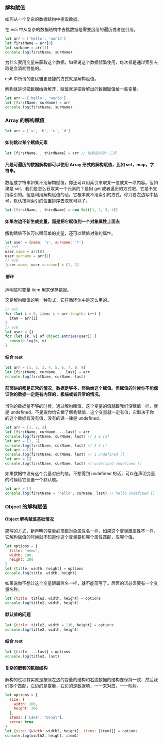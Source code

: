 ### 解构赋值

如何从一个复杂的数据结构中提取数据。

在 es5 中从复杂的数据结构中去挑数据是需要层层的遍历或者是引用。

```js
let arr = ['hello', 'world']
let firstName = arr[0]
let surName = arr[1]
console.log(firstName, surName)
```

为什么要用变量来获取这个数据，如果说这个数据频繁使用，每次都是通过索引去取是会消耗性能的。

es6 中所谓的更优雅更便捷的方式就是解构赋值。

解构就是说把数据给拆解开，赋值就是把拆解出的数据赋值给一些变量。

```js
let arr = ['hello', 'world']
let [firstName, surName] = arr
console.log(firstName, surName)
```



### Array 的解构赋值

```js
let arr = ['a', 'b', 'c', 'd']
```

#### 如何跳过某个赋值元素

```js
let [firstName, , thirdName] = arr // 取数组的第一三项 
```

#### 凡是可遍历的数据解构都可以使用 Array 形式的解构赋值，比如 set，map，字符串。

数组或字符串如果不用解构赋值，你还可以用索引来取某一位或某一项内容。但如果是 set，我们是怎么获取某一个元素的？是用 get 或者遍历的方式吧，它是不支持索引的。但是利用解构赋值的话，它根本就不用索引的方式，你只要左边写中括号，默认按照索引的位置排序去取就可以了。

```js
let [firstName, , thirdName] = new Set([1, 2, 3, 4])
```

#### 如果左边不新生成变量，而是把它赋值到一个对象属性上面去

解构赋值不仅可以赋简单的变量，还可以赋值对象的属性。

```js
let user = {name: 's', surname: 't'}
// es5
user.name = arr[0]
user.surname = arr[1]
// es6
[user.name, user.surname] = [1, 2]
```

##### 循环

声明临时变量 item 用来保存数据。

这是解构赋值的另一种形式，它在循环体中是这么用的。

```js
// es5
for (let i = 0, item; i < arr.length; i++) {
  item = arr[i]
}
// es6
let user = {}
for (let [k, v] of Object.entries(user)) {
  console.log(k, v)
}
```

#### 结合 rest

```js
let arr = [1, 2, 3, 4, 5, 6, 7, 8, 9]
let [firstName, curName, ...last] = arr
console.log(firstName, curName, last)
```

#### 前面讲的都是正常的情况，数据足够多，然后给这个赋值。但赋值的时候你不能保证你的数据一定是有内容的，极端或者异常的情况。

当你的数据量不够的时候，通过解构赋值，这个变量的值就跟我们没赋值一样，就是 undefined，不是说你给它做了解构赋值，这个变量就一定有值，它取决于你的这个数据有没有值，没有的话一律是 undefined。

```js
let arr = [1, 2, 3]
let [firstName, curName, ...last] = arr
console.log(firstName, curName, last) // 1 2 [3]
let arr = [1, 2]
console.log(firstName, curName, last) // 1 2 []
let arr = [1]
console.log(firstName, curName, last) // 1 undefined []
let arr = []
console.log(firstName, curName, last) // undefined undefined []
```

如果数据中没有这个变量对应的值，不想得到 undefined 的话，可以在声明变量的时候给它设置一个默认值。

```js
let arr = []
console.log(firstName = 'hello', curName, last) // hello undefined []
```



### Object 的解构赋值

#### Object 解构赋值基础情况

简写的方式，新声明的变量必须跟对象属性名一样，如果这个变量跟属性不一样，它解构赋值的时候就不知道你这个变量要和哪个属性匹配，取哪个值。

```js
let options = {
  title: 'menu',
  width: 100,
  height: 200
}
let {title, width, height} = options
console.log(title, width, height)
```

如果说你不想让这个变量跟属性名一样，就不能简写了。后面的话必须要有一个变量名称。

```js
let {title: title2, width, height} = options
console.log(title2, width, height)
```

#### 默认值的问题

```js
let {title: title2, width = 130, height} = options
console.log(title2, width, height)  
```

#### 结合 rest

```js
let {title, ...last} = options
console.log(title2, last)  
```

#### 复杂的嵌套的数据结构

解构的过程其实就是按照左边的变量的结构和右边数据的结构要保持一致，然后我们挨个匹配，左边的是变量，右边的是数据项，一一来对应，一一映射。

```js
let options = {
  size: {
    width: 100,
    height: 200
  },
  items: ['Cake', 'Donut'],
  extra: true
}
let {size: {width: width2, height}, items: [item1]} = options
console.log(width2, height, item1)  
```
